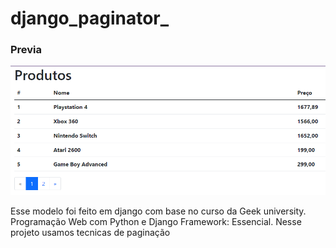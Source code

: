 # django_paginator_

### Previa
 
<img src="git/demo.png?raw=true"/> 
 
<p>Esse modelo foi feito em django com base no curso da Geek university. Programação Web com Python e Django Framework: Essencial. Nesse projeto usamos tecnicas de paginação</p> 
